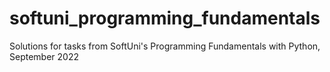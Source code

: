 # softuni_programming_fundamentals
Solutions for tasks from SoftUni's Programming Fundamentals with Python, September 2022
